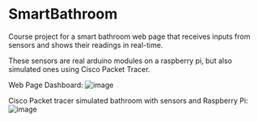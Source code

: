 # SmartBathroom
Course project for a smart bathroom web page that receives inputs from sensors and shows their readings in real-time. 

These sensors are real arduino modules on a raspberry pi, but also simulated ones using Cisco Packet Tracer. 

Web Page Dashboard:
![image](https://user-images.githubusercontent.com/25649121/141106540-2ca888e3-a644-4a7f-a73a-4361dc18194c.png)

Cisco Packet tracer simulated bathroom with sensors and Raspberry Pi:
![image](https://user-images.githubusercontent.com/25649121/141107637-93e1e2b2-c726-4e95-830d-5f6713674934.png)
